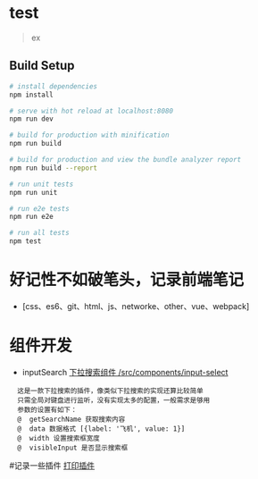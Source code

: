 # test

> ex

## Build Setup

``` bash
# install dependencies
npm install

# serve with hot reload at localhost:8080
npm run dev

# build for production with minification
npm run build

# build for production and view the bundle analyzer report
npm run build --report

# run unit tests
npm run unit

# run e2e tests
npm run e2e

# run all tests
npm test
```
# 好记性不如破笔头，记录前端笔记
  - [css、es6、git、html、js、networke、other、vue、webpack]
# 组件开发
  - inputSearch  [下拉搜索组件 /src/components/input-select](http://chuantu.biz/t6/289/1524031014x-1404793244.gif)
```
  这是一款下拉搜索的插件，像类似下拉搜索的实现还算比较简单
  只需全局对键盘进行监听，没有实现太多的配置，一般需求是够用
  参数的设置有如下：
  @  getSearchName 获取搜索内容
  @  data 数据格式 [{label: '飞机', value: 1}]
  @  width 设置搜索框宽度
  @  visibleInput 是否显示搜索框
```

#记录一些插件
[打印插件](https://github.com/xyl66/vuePlugs_printjs)